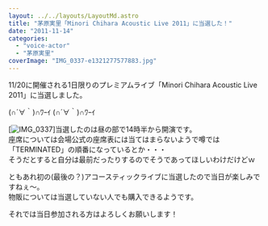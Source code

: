 ```yaml
---
layout: ../../layouts/LayoutMd.astro
title: "茅原実里「Minori Chihara Acoustic Live 2011」に当選した！"
date: "2011-11-14"
categories: 
  - "voice-actor"
  - "茅原実里"
coverImage: "IMG_0337-e1321277577883.jpg"
---
```


11/20に開催される1日限りのプレミアムライブ「Minori Chihara Acoustic Live 2011」に当選しました。

(∩´∀｀)∩ﾜｰｲ (∩´∀｀)∩ﾜｰｲ

[![](/archive/images/IMG_0337-e1321277577883.jpg "IMG_0337")]当選したのは昼の部で14時半から開演です。  
座席については会場公式の座席表には当てはまらないようで噂では「TERMINATED」の順番になっているとか・・・  
そうだとすると自分は最前だったりするのでそうであってほしいわけだけどｗ

ともあれ初の(最後の？)アコースティックライブに当選したので当日が楽しみですねぇ～。  
物販については当選していない人でも購入できるようです。

それでは当日参加される方はよろしくお願いします！
